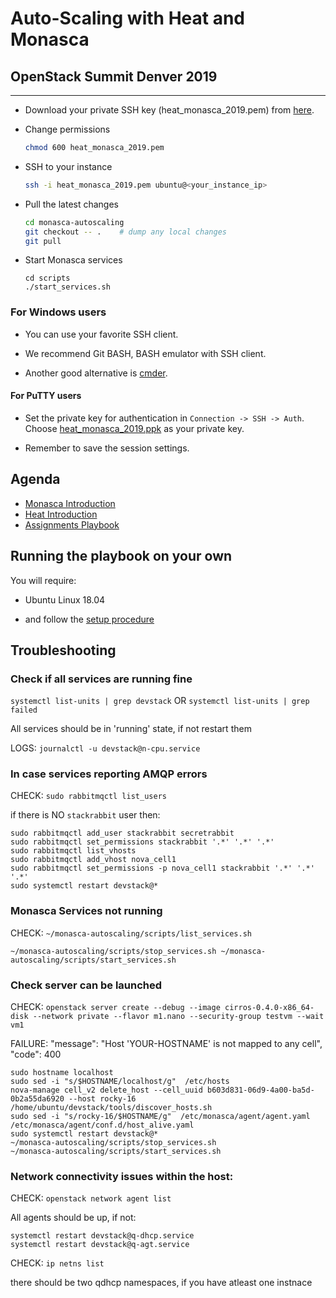 # Auto-Scaling with Heat and Monasca
## OpenStack Summit Denver 2019

---

* Download your private SSH key (heat_monasca_2019.pem) from
  [here](https://drive.google.com/open?id=1ZDFWllrw5nuvUqAy7FktCOGnhrVOih3t).

* Change permissions

    ```bash
    chmod 600 heat_monasca_2019.pem
    ```

* SSH to your instance

    ```bash
    ssh -i heat_monasca_2019.pem ubuntu@<your_instance_ip>
    ```

* Pull the latest changes

    ```bash
    cd monasca-autoscaling
    git checkout -- .    # dump any local changes
    git pull
    ```
* Start Monasca services

    ```
    cd scripts
    ./start_services.sh
    ```

### For Windows users

* You can use your favorite SSH client.

* We recommend Git BASH, BASH emulator with SSH client.

* Another good alternative is [cmder](http://cmder.net/).

#### For PuTTY users

* Set the private key for authentication in `Connection -> SSH -> Auth`.
  Choose [heat_monasca_2019.ppk](https://drive.google.com/open?id=1uMT6Eg6JBraMwmp95TyIUouPMjxsr7W_) as your private key.

* Remember to save the session settings.

## Agenda

* [Monasca Introduction](monasca_intro.md)
* [Heat Introduction](heat_intro.md)
* [Assignments Playbook](playbook.md)

## Running the playbook on your own

You will require:

* Ubuntu Linux 18.04

* and follow the [setup procedure](/environment/setup_steps)


## Troubleshooting 

### Check if all services are running fine

`systemctl list-units | grep devstack`
OR
`systemctl list-units | grep failed`

All services should be in 'running' state, if not restart them

LOGS: `journalctl -u devstack@n-cpu.service`

### In case services reporting AMQP errors

CHECK: `sudo rabbitmqctl list_users`

if there is NO `stackrabbit` user then:

```
sudo rabbitmqctl add_user stackrabbit secretrabbit
sudo rabbitmqctl set_permissions stackrabbit '.*' '.*' '.*'
sudo rabbitmqctl list_vhosts
sudo rabbitmqctl add_vhost nova_cell1
sudo rabbitmqctl set_permissions -p nova_cell1 stackrabbit '.*' '.*' '.*'
sudo systemctl restart devstack@*
```


### Monasca Services not running

CHECK: `~/monasca-autoscaling/scripts/list_services.sh`

`
~/monasca-autoscaling/scripts/stop_services.sh
~/monasca-autoscaling/scripts/start_services.sh
`



### Check server can be launched

CHECK: `openstack server create --debug --image cirros-0.4.0-x86_64-disk --network private --flavor m1.nano --security-group testvm --wait vm1`

FAILURE: "message": "Host 'YOUR-HOSTNAME' is not mapped to any cell", "code": 400

```
sudo hostname localhost
sudo sed -i "s/$HOSTNAME/localhost/g"  /etc/hosts
nova-manage cell_v2 delete_host --cell_uuid b603d831-06d9-4a00-ba5d-0b2a55da6920 --host rocky-16
/home/ubuntu/devstack/tools/discover_hosts.sh
sudo sed -i "s/rocky-16/$HOSTNAME/g"  /etc/monasca/agent/agent.yaml /etc/monasca/agent/conf.d/host_alive.yaml
sudo systemctl restart devstack@*
~/monasca-autoscaling/scripts/stop_services.sh
~/monasca-autoscaling/scripts/start_services.sh
```


### Network connectivity issues within the host:

CHECK: `openstack network agent list`

All agents should be up, if not:

```
systemctl restart devstack@q-dhcp.service 
systemctl restart devstack@q-agt.service 
```


CHECK: `ip netns list`

there should be two qdhcp namespaces, if you have atleast one instnace
